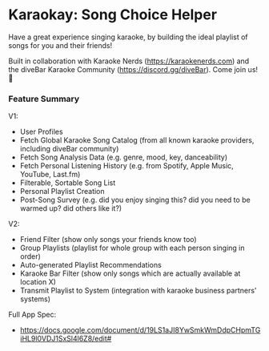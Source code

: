 # Karaokay: Song Choice Helper

Have a great experience singing karaoke, by building the ideal playlist of songs for you and their friends!

Built in collaboration with Karaoke Nerds (https://karaokenerds.com) and the diveBar Karaoke Community (https://discord.gg/diveBar). Come join us! 🎤

### Feature Summary

V1:
- User Profiles
- Fetch Global Karaoke Song Catalog (from all known karaoke providers, including diveBar community)
- Fetch Song Analysis Data (e.g. genre, mood, key, danceability) 
- Fetch Personal Listening History (e.g. from Spotify, Apple Music, YouTube, Last.fm)
- Filterable, Sortable Song List
- Personal Playlist Creation
- Post-Song Survey (e.g. did you enjoy singing this? did you need to be warmed up? did others like it?)

V2:
- Friend Filter (show only songs your friends know too)
- Group Playlists (playlist for whole group with each person singing in order)
- Auto-generated Playlist Recommendations
- Karaoke Bar Filter (show only songs which are actually available at location X)
- Transmit Playlist to System (integration with karaoke business partners' systems)

Full App Spec: 
- https://docs.google.com/document/d/19LS1aJI8YwSmkWmDdpCHpmTGiHL9l0VDJ1SxSl4l6Z8/edit#
